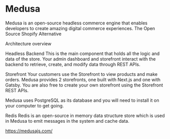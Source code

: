 # Medusa


Medusa is an open-source headless commerce engine that enables developers to create amazing digital commerce experiences.  The Open Source Shopify Alternative


Architecture overview

Headless Backend
This is the main component that holds all the logic and data of the store. Your admin dashboard and storefront interact with the backend to retrieve, create, and modify data through REST APIs.

Storefront
Your customers use the Storefront to view products and make orders. Medusa provides 2 storefronts, one built with Next.js and one with Gatsby. You are also free to create your own storefront using the Storefront REST APIs.
 
Medusa uses PostgreSQL as its database and you will need to install it on your computer to get going.

Redis
Redis is an open-source in memory data structure store which is used in Medusa to emit messages in the system and cache data. 
 
https://medusajs.com/
